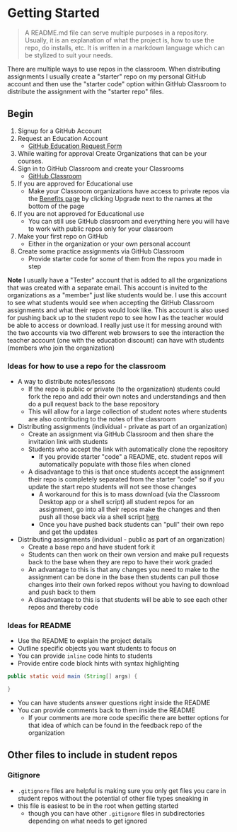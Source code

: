 # Getting Started
> A README.md file can serve multiple purposes in a repository.  Usually, it is an explanation of what the project is, how to use the repo, do installs, etc. It is written in a markdown language which can be stylized to suit your needs.

There are multiple ways to use repos in the classroom.  When distributing assignments I usually create a "starter" repo on my personal GitHub account and then use the "starter code" option within GitHub Classroom to distribute the assignment with the "starter repo" files.

## Begin
1. Signup for a GitHub Account
2. Request an Education Account 
    - [GitHub Education Request Form](https://education.github.com/discount_requests/new)
3. While waiting for approval Create Organizations that can be your courses.
4. Sign in to GitHub Classroom and create your Classrooms
    - [GitHub Classroom](https://classroom.github.com/)
5. If you are approved for Educational use
    - Make your Classroom organizations have access to private repos via the [Benefits page](https://education.github.com/benefits) by clicking Upgrade next to the names at the bottom of the page
6. If you are not approved for Educational use
    - You can still use GitHub classroom and everything here you will have to work with public repos only for your classroom
7. Make your first repo on GitHub
    - Either in the organization or your own personal account
8. Create some practice assignments via GitHub Classroom
    - Provide starter code for some of them from the repos you made in step 

**Note** I usually have a "Tester" account that is added to all the organizations that was created with a separate email.  This account is invited to the organizations as a "member" just like students would be.  I use this account to see what students would see when accepting the GitHub Classroom assignments and what their repos would look like.  This account is also used for pushing back up to the student repo to see how I as the teacher would be able to access or download.  I really just use it for messing around with the two accounts via two different web browsers to see the interaction the teacher account (one with the education discount) can have with students (members who join the organization)

### Ideas for how to use a repo for the classroom
- A way to distribute notes/lessons
    - If the repo is public or private (to the organization) students could fork the repo and add their own notes and understandings and then do a pull request back to the base repository
    - This will allow for a large collection of student notes where students are also contributing to the notes of the classroom
- Distributing assignments (individual - private as part of an organization)
    - Create an assignment via GitHub Classroom and then share the invitation link with students
    - Students who accept the link with automatically clone the repository
        - If you provide starter "code" a README, etc. student repos will automatically populate with those files when cloned
    - A disadvantage to this is that once students accept the assignment their repo is completely separated from the starter "code" so if you update the start repo students will not see those changes
        - A workaround for this is to mass download (via the Classroom Desktop app or a shell script) all student repos for an assignment, go into all their repos make the changes and then push all those back via a shell script [here](https://github.com/jfiksel/github-classroom-for-teachers)
        - Once you have pushed back students can "pull" their own repo and get the updates
- Distributing assignments (individual - public as part of an organization)
    - Create a base repo and have student fork it
    - Students can then work on their own version and make pull requests back to the base when they are repo to have their work graded
    - An advantage to this is that any changes you need to make to the assignment can be done in the base then students can pull those changes into their own forked repos without you having to download and push back to them
    - A disadvantage to this is that students will be able to see each other repos and thereby code

### Ideas for README
- Use the README to explain the project details
- Outline specific objects you want students to focus on
- You can provide `inline` code hints to students
- Provide entire code block hints with syntax highlighting
```Java
public static void main (String[] args) {

}
```
- You can have students answer questions right inside the README
- You can provide comments back to them inside the README
    - If your comments are more code specific there are better options for that idea of which can be found in the feedback repo of the organization 

## Other files to include in student repos

### Gitignore
- `.gitignore` files are helpful is making sure you only get files you care in student repos without the potential of other file types sneaking in
- this file is easiest to be in the root when getting started
    - though you can have other `.gitignore` files in subdirectories depending on what needs to get ignored
    